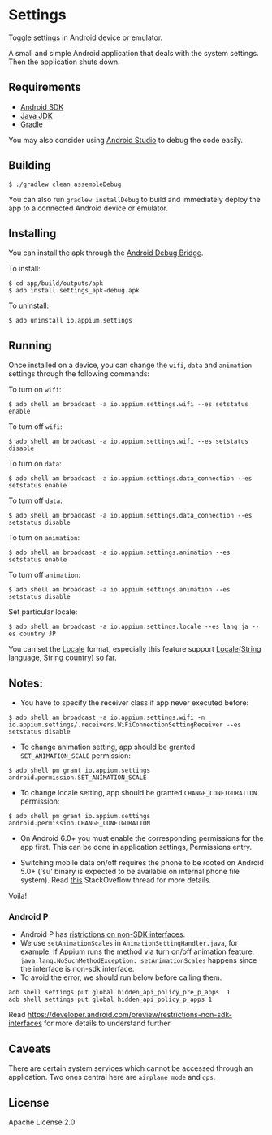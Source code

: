 # Settings

Toggle settings in Android device or emulator.

A small and simple Android application that deals with the system settings. Then the application shuts down.

## Requirements

* [Android SDK](developer.android.com)
* [Java JDK](http://www.oracle.com/technetwork/java/javase/downloads/index.html)
* [Gradle](https://gradle.org/)

You may also consider using [Android Studio](https://developer.android.com/studio/index.html) to debug the code easily.

## Building

```shell
$ ./gradlew clean assembleDebug
```

You can also run `gradlew installDebug` to build and immediately deploy the app to a connected Android device or emulator.

## Installing

You can install the apk through the [Android Debug Bridge](http://developer.android.com/tools/help/adb.html).

To install:

```shell
$ cd app/build/outputs/apk
$ adb install settings_apk-debug.apk
```

To uninstall:

```shell
$ adb uninstall io.appium.settings
```

## Running

Once installed on a device, you can change the `wifi`, `data` and `animation` settings through the following commands:

To turn on `wifi`:

```shell
$ adb shell am broadcast -a io.appium.settings.wifi --es setstatus enable
```

To turn off `wifi`:

```shell
$ adb shell am broadcast -a io.appium.settings.wifi --es setstatus disable
```

To turn on `data`:

```shell
$ adb shell am broadcast -a io.appium.settings.data_connection --es setstatus enable
```

To turn off `data`:

```shell
$ adb shell am broadcast -a io.appium.settings.data_connection --es setstatus disable
```

To turn on `animation`:

```shell
$ adb shell am broadcast -a io.appium.settings.animation --es setstatus enable
```

To turn off `animation`:

```shell
$ adb shell am broadcast -a io.appium.settings.animation --es setstatus disable
```

Set particular locale:

```shell
$ adb shell am broadcast -a io.appium.settings.locale --es lang ja --es country JP
```

You can set the [Locale](https://developer.android.com/reference/java/util/Locale.html) format, especially this feature support [Locale(String language, String country)](https://developer.android.com/reference/java/util/Locale.html#Locale(java.lang.String,%20java.lang.String)) so far.

## Notes:

* You have to specify the receiver class if app never executed before:
```shell
$ adb shell am broadcast -a io.appium.settings.wifi -n io.appium.settings/.receivers.WiFiConnectionSettingReceiver --es setstatus disable
```
* To change animation setting, app should be granted `SET_ANIMATION_SCALE` permission:
```shell
$ adb shell pm grant io.appium.settings android.permission.SET_ANIMATION_SCALE
```
* To change locale setting, app should be granted `CHANGE_CONFIGURATION` permission:
```shell
$ adb shell pm grant io.appium.settings android.permission.CHANGE_CONFIGURATION
```

* On Android 6.0+ you must enable the corresponding permissions for the app first. This can be
done in application settings, Permissions entry.

* Switching mobile data on/off requires the phone to be rooted on Android 5.0+
('su' binary is expected to be available on internal phone file system).
Read [this](http://stackoverflow.com/questions/26539445/the-setmobiledataenabled-method-is-no-longer-callable-as-of-android-l-and-later)
StackOveflow thread for more details.

Voila!

### Android P
- Android P has [ristrictions on non-SDK interfaces](https://developer.android.com/preview/restrictions-non-sdk-interfaces).
- We use `setAnimationScales` in `AnimationSettingHandler.java`, for example. If Appium runs the method via turn on/off animation feature, `java.lang.NoSuchMethodException: setAnimationScales` happens since the interface is non-sdk interface.
- To avoid the error, we should run below before calling them.

```
adb shell settings put global hidden_api_policy_pre_p_apps  1
adb shell settings put global hidden_api_policy_p_apps 1
```

Read https://developer.android.com/preview/restrictions-non-sdk-interfaces for more details to understand further.

## Caveats

There are certain system services which cannot be accessed through an application. Two ones central here are `airplane_mode` and `gps`.

## License

Apache License 2.0

